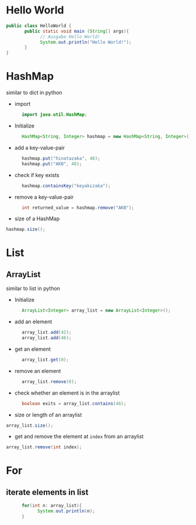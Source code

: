 # Hello World

```java
public class HelloWorld {
       public static void main (String[] args){
             // Ausgabe Hello World!
             System.out.println("Hello World!");
       }
}
```

# HashMap

similar to dict in python

- import

```java
      import java.util.HashMap;
```

- Initialize

```java
      HashMap<String, Integer> hashmap = new HashMap<String, Integer>();
```

- add a key-value-pair

```java
      hashmap.put("hinatazaka", 46);
      hashmap.put("AKB", 48);
```

- check if key exists

```java
      hashmap.containsKey("keyakizaka");
```

- remove a key-value-pair

```java
      int returned_value = hashmap.remove("AKB");
```

- size of a HashMap

```java
hashmap.size();
```



# List

## ArrayList

similar to list in python

- Initialize

```java
      ArrayList<Integer> array_list = new ArrayList<Integer>();
```

- add an element
  
```java
      array_list.add(42);
      array_list.add(46);
```

- get an element

```java
      array_list.get(0);
```

- remove an element
  
```java
      array_list.remove(0);
```

- check whether an element is in the arraylist

```java
      boolean exits = array_list.contains(46);
```

- size or length of an arraylist

```java
array_list.size();
```

- get and remove the element at `index` from an arraylist

```java
array_list.remove(int index);
```

# For

## iterate elements in list

```java
      for(int n: array_list){
            System.out.println(n);
      }
```
